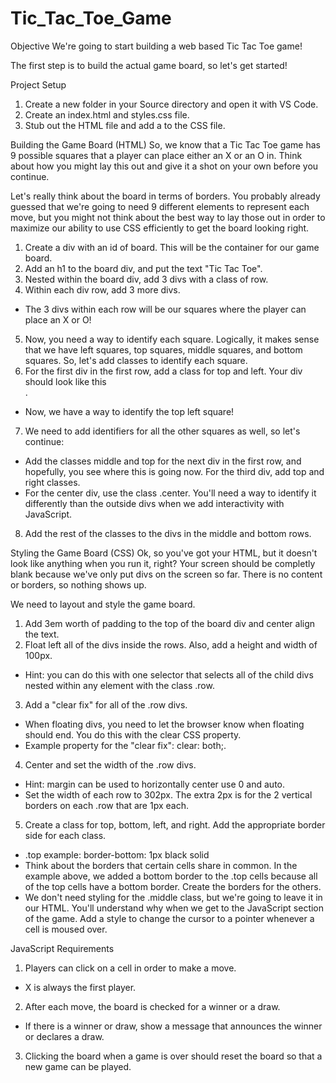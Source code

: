 # Tic_Tac_Toe_Game
Objective
We're going to start building a web based Tic Tac Toe game!

The first step is to build the actual game board, so let's get started!

Project Setup
1. Create a new folder in your Source directory and open it with VS Code.
2. Create an index.html and styles.css file.
3. Stub out the HTML file and add a <link> to the CSS file.

Building the Game Board (HTML)
So, we know that a Tic Tac Toe game has 9 possible squares that a player can place either an X or an O in. Think about how you might lay this out and give it a shot on your own before you continue.

Let's really think about the board in terms of borders. You probably already guessed that we're going to need 9 different elements to represent each move, but you might not think about the best way to lay those out in order to maximize our ability to use CSS efficiently to get the board looking right.

1. Create a div with an id of board. This will be the container for our game board.
2. Add an h1 to the board div, and put the text "Tic Tac Toe".
3. Nested within the board div, add 3 divs with a class of row.
4. Within each div row, add 3 more divs.
* The 3 divs within each row will be our squares where the player can place an X or O!
5. Now, you need a way to identify each square. Logically, it makes sense that we have left squares, top squares, middle squares, and bottom squares. So, let's add classes to identify each square.
6. For the first div in the first row, add a class for top and left. Your div should look like this <div class="top left"></div>.
* Now, we have a way to identify the top left square!
7. We need to add identifiers for all the other squares as well, so let's continue:
* Add the classes middle and top for the next div in the first row, and hopefully, you see where this is going now. For the third div, add top and right classes.
* For the center div, use the class .center. You'll need a way to identify it differently than the outside divs when we add interactivity with JavaScript.
8. Add the rest of the classes to the divs in the middle and bottom rows.

Styling the Game Board (CSS)
Ok, so you've got your HTML, but it doesn't look like anything when you run it, right? Your screen should be completly blank because we've only put divs on the screen so far. There is no content or borders, so nothing shows up.

We need to layout and style the game board. 

1. Add 3em worth of padding to the top of the board div and center align the text.
2. Float left all of the divs inside the rows. Also, add a height and width of 100px.
* Hint: you can do this with one selector that selects all of the child divs nested within any element with the class .row.
3. Add a "clear fix" for all of the .row divs.
* When floating divs, you need to let the browser know when floating should end. You do this with the clear CSS property.
* Example property for the "clear fix": clear: both;.
4. Center and set the width of the .row divs.
* Hint: margin can be used to horizontally center use 0 and auto.
* Set the width of each row to 302px. The extra 2px is for the 2 vertical borders on each .row that are 1px each.
5. Create a class for top, bottom, left, and right. Add the appropriate border side for each class.
* .top example: border-bottom: 1px black solid
* Think about the borders that certain cells share in common. In the example above, we added a bottom border to the .top cells because all of the top cells have a bottom border. Create the borders for the others.
* We don't need styling for the .middle class, but we're going to leave it in our HTML. You'll understand why when we get to the JavaScript section of the game.
Add a style to change the cursor to a pointer whenever a cell is moused over.

JavaScript 
Requirements

1. Players can click on a cell in order to make a move.
* X is always the first player.
2. After each move, the board is checked for a winner or a draw.
* If there is a winner or draw, show a message that announces the winner or declares a draw.
3. Clicking the board when a game is over should reset the board so that a new game can be played.

